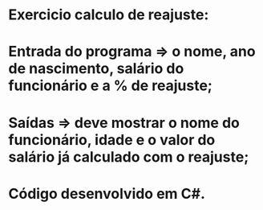 # Exercicio calculo de reajuste: 

# Entrada do programa => o nome, ano de nascimento, salário do funcionário e a % de reajuste;
# Saídas => deve mostrar o nome do funcionário, idade e o valor do salário já calculado com o reajuste;
# Código desenvolvido em C#.
